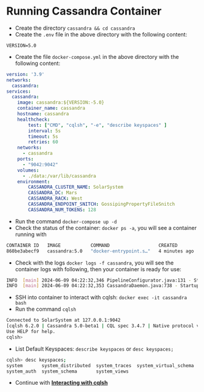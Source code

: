 # Running Cassandra Container

- Create the directory `cassandra && cd cassandra`
- Create the `.env` file in the above directory with the following content:
```
VERSION=5.0
```
- Create the file `docker-compose.yml` in the above directory with the following content:
```yml
version: '3.9'
networks:
  cassandra:
services:
  cassandra:
    image: cassandra:${VERSION:-5.0}
    container_name: cassandra
    hostname: cassandra
    healthcheck:
        test: ["CMD", "cqlsh", "-e", "describe keyspaces" ]
        interval: 5s
        timeout: 5s
        retries: 60
    networks:
      - cassandra
    ports:
      - "9042:9042"
    volumes:
      - ./data:/var/lib/cassandra
    environment: 
        CASSANDRA_CLUSTER_NAME: SolarSystem
        CASSANDRA_DC: Mars
        CASSANDRA_RACK: West
        CASSANDRA_ENDPOINT_SNITCH: GossipingPropertyFileSnitch
        CASSANDRA_NUM_TOKENS: 128
```
- Run the command `docker-compose up -d` 
- Check the status of the container: `docker ps -a`, you will see a container running with 
```bash
CONTAINER ID   IMAGE           COMMAND                  CREATED         STATUS                   PORTS                                                       NAMES
860be3abecf9   cassandra:5.0   "docker-entrypoint.s…"   4 minutes ago   Up 4 minutes (healthy)   7000-7001/tcp, 7199/tcp, 9160/tcp, 0.0.0.0:9042->9042/tcp   cassandra
```
- Check with the logs `docker logs -f cassandra`, you will see the container logs with following, then your container is ready for use:
```bash
INFO  [main] 2024-06-09 04:22:32,346 PipelineConfigurator.java:131 - Starting listening for CQL clients on /0.0.0.0:9042 (unencrypted)...
INFO  [main] 2024-06-09 04:22:32,353 CassandraDaemon.java:738 - Startup complete
```
- SSH into container to interact with cqlsh: `docker exec -it cassandra bash`
- Run the command `cqlsh`
```bash
Connected to SolarSystem at 127.0.0.1:9042
[cqlsh 6.2.0 | Cassandra 5.0-beta1 | CQL spec 3.4.7 | Native protocol v5]
Use HELP for help.
cqlsh> 
```
- List Default Keyspaces: `describe keyspaces` or `desc keyspaces;`
```bash
cqlsh> desc keyspaces;
system       system_distributed  system_traces  system_virtual_schema
system_auth  system_schema       system_views 
```
- Continue with [**Interacting with cqlsh**](https://github.com/jinnabaalu/infinite-docker-compose/blob/main/cassandra/2.interact-with-cqlsh.md)